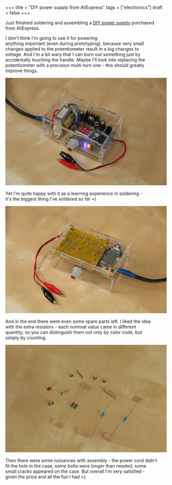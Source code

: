 +++
title = "DIY power supply from AliExpress"
tags = ["electronics"]
draft = false
+++

Just finished soldering and assembling a [DIY power supply](https://www.aliexpress.com/item/DIY-Kit-LM317-Adjustable-Regulated-Voltage-Step-down-Power-Supply-Suite-Module-Free-Shipping/32563951591.html?spm=2114.13010608.0.0.fAKrUW) purchased  
from AliExpress.  

<!--more-->

I don't think I'm going to use it for powering  
anything important (even during prototyping), because very small  
changes applied to the potentiometer result in a big changes to  
voltage. And I'm a bit wary that I can burn out something just by  
accidentally touching the handle. Maybe I'll look into replacing the  
potentiometer with a precision multi-turn one - this should greatly  
improve things.  

<img src="/images/diy-psu-top.jpg" alt="DIY PSU - view from the top" class="post-image">

Yet I'm quite happy with it as a learning experience in soldering -  
it's the biggest thing I've soldered so far =)  

<img src="/images/diy-psu-bottom.jpg" alt="DIY PSU - view from the bottom" class="post-image">

And in the end there were even some spare parts left. I liked the idea  
with the extra resistors - each nominal value came in different  
quantity, so you can distinguish them not only by color code, but  
simply by counting.  

<img src="/images/diy-psu-leftovers.jpg" alt="DIY PSU - leftover parts that weren't used" class="post-image">

Then there were some nuisances with assembly - the power cord didn't  
fit the hole in the case, some bolts were longer than needed, some  
small cracks appeared on the case. But overall I'm very satisfied -  
given the price and all the fun I had =)
